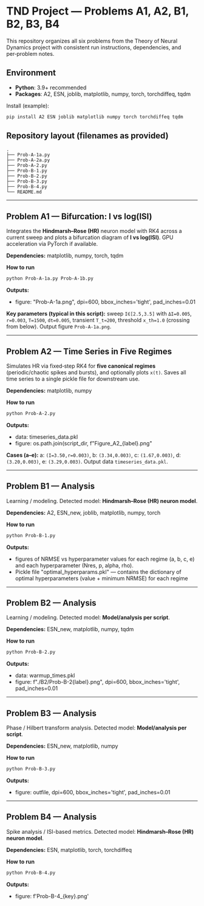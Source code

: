 # TND Project — Problems A1, A2, B1, B2, B3, B4

This repository organizes all six problems from the Theory of Neural Dynamics project with consistent run instructions, dependencies, and per‑problem notes.

## Environment

- **Python**: 3.9+ recommended
- **Packages**: A2, ESN, joblib, matplotlib, numpy, torch, torchdiffeq, tqdm

Install (example):
```bash
pip install A2 ESN joblib matplotlib numpy torch torchdiffeq tqdm
```

## Repository layout (filenames as provided)

```
.
├── Prob-A-1a.py
├── Prob-A-2a.py
├── Prob-A-2.py
├── Prob-B-1.py
├── Prob-B-2.py
├── Prob-B-3.py
├── Prob-B-4.py
└── README.md
```

---

## Problem A1 — Bifurcation: I vs log(ISI)

Integrates the **Hindmarsh–Rose (HR)** neuron model with RK4 across a current sweep and plots a bifurcation diagram of **I vs log(ISI)**. GPU acceleration via PyTorch if available.

**Dependencies:** matplotlib, numpy, torch, tqdm

**How to run**
```bash
python Prob-A-1a.py Prob-A-1b.py
```
**Outputs:**
- figure: "Prob-A-1a.png", dpi=600, bbox_inches='tight', pad_inches=0.01

**Key parameters (typical in this script):** sweep `I∈[2.5,3.5]` with `ΔI=0.005`, `r=0.003`, `T=1500`, `dt=0.005`, transient `T_t≈200`, threshold `x_th=1.0` (crossing from below). Output figure `Prob-A-1a.png`.

---

## Problem A2 — Time Series in Five Regimes

Simulates HR via fixed‑step RK4 for **five canonical regimes** (periodic/chaotic spikes and bursts), and optionally plots `x(t)`. Saves all time series to a single pickle file for downstream use.

**Dependencies:** matplotlib, numpy

**How to run**
```bash
python Prob-A-2.py
```
**Outputs:**
- data: timeseries_data.pkl
- figure: os.path.join(script_dir, f"Figure_A2_{label}.png"

**Cases (a–e):** a: `(I=3.50,r=0.003)`, b: `(3.34,0.003)`, c: `(1.67,0.003)`, d: `(3.20,0.003)`, e: `(3.29,0.003)`. Output data `timeseries_data.pkl`.

---

## Problem B1 — Analysis

Learning / modeling. Detected model: **Hindmarsh–Rose (HR) neuron model**.

**Dependencies:** A2, ESN_new, joblib, matplotlib, numpy, torch

**How to run**
```bash
python Prob-B-1.py
```
**Outputs:**
- figures of NRMSE vs hyperparameter values for each regime (a, b, c, e) and each hyperparameter (Nres, p, alpha, rho).
- Pickle file "optimal_hyperparams.pkl" — contains the dictionary of optimal hyperparameters (value + minimum NRMSE) for each regime
---

## Problem B2 — Analysis

Learning / modeling. Detected model: **Model/analysis per script**.

**Dependencies:** ESN_new, matplotlib, numpy, tqdm

**How to run**
```bash
python Prob-B-2.py
```
**Outputs:**
- data: warmup_times.pkl
- figure: f"./B2/Prob-B-2{label}.png", dpi=600, bbox_inches='tight', pad_inches=0.01

---

## Problem B3 — Analysis

Phase / Hilbert transform analysis. Detected model: **Model/analysis per script**.

**Dependencies:** ESN_new, matplotlib, numpy

**How to run**
```bash
python Prob-B-3.py
```
**Outputs:**
- figure: outfile, dpi=600, bbox_inches='tight', pad_inches=0.01

---

## Problem B4 — Analysis

Spike analysis / ISI-based metrics. Detected model: **Hindmarsh–Rose (HR) neuron model**.

**Dependencies:** ESN, matplotlib, torch, torchdiffeq

**How to run**
```bash
python Prob-B-4.py
```
**Outputs:**
- figure: f'Prob-B-4_{key}.png'
